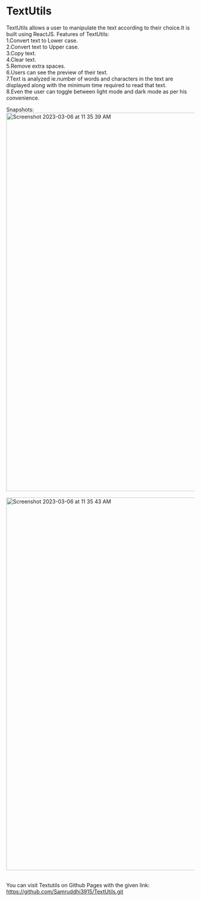 # TextUtils
TextUtils allows a user to manipulate the text according to their choice.It is built using ReactJS.
Features of TextUtils:
<br>
1.Convert text to Lower case.
<br>
2.Convert text to Upper case.
<br>
3.Copy text.
<br>
4.Clear text.
<br>
5.Remove extra spaces.
<br>
6.Users can see the preview of their text.
<br>
7.Text is analyzed ie.number of words and characters in the text are displayed along with the minimum time required to read that text.
<br>
8.Even the user can toggle between light mode and dark mode as per his convenience.
<br>


Snapshots:
<br>
<img width="1008" alt="Screenshot 2023-03-06 at 11 35 39 AM" src="https://user-images.githubusercontent.com/84762358/223032051-9399ea45-ec51-4cd6-8285-726296dcc375.png">
<br>
<br>
<img width="993" alt="Screenshot 2023-03-06 at 11 35 43 AM" src="https://user-images.githubusercontent.com/84762358/223032290-88f31821-c24c-4bfd-b2a5-584301d09df4.png">
<br>
<br>




You can visit Textutils on Github Pages with the given link:
https://github.com/Samruddhi3915/TextUtils.git
